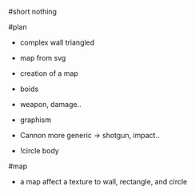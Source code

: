 #short
nothing

#plan

* complex wall triangled

* map from svg

* creation of a map

* boids

* weapon, damage..

* graphism

* Cannon more generic ->  shotgun, impact..

* !circle body

#map

* a map affect a texture to wall, rectangle, and circle
